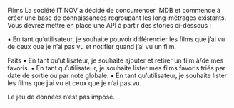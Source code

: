 Films 
La société ITINOV a décidé de concurrencer IMDB et commence à créer une base de connaissances regroupant les long-métrages existants. Vous devrez mettre en place une API à partir des stories ci-dessous : 


• En tant qu’utilisateur, je souhaite pouvoir différencier les films que j’ai vu de ceux que je n’ai pas vu et notifier quand j’ai vu un film.

Faits
• En tant qu’utilisateur, je souhaite ajouter et retirer un film à/de mes favoris.
• En tant qu’utilisateur, je souhaite lister mes films favoris triés par date de sortie ou par note globale.
• En tant qu’utilisateur, je souhaite lister les films que j’ai vu et ceux que je n’ai pas vu.

Le jeu de données n’est pas imposé.